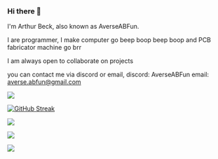### Hi there 👋
I'm Arthur Beck, also known as AverseABFun. 

I are programmer, I make computer go beep boop beep boop and PCB fabricator machine go brr

I am always open to collaborate on projects

you can contact me via discord or email, discord: AverseABFun email: averse.abfun@gmail.com

<picture>
  <source
    srcset="https://github-readme-stats.vercel.app/api?username=AverseABFun&show_icons=true&theme=dark&exclude_repo=github-painter-repo"
    media="(prefers-color-scheme: dark)"
  />
  <source
    srcset="https://github-readme-stats.vercel.app/api?username=AverseABFun&show_icons=true&exclude_repo=github-painter-repo"
    media="(prefers-color-scheme: light), (prefers-color-scheme: no-preference)"
  />
  <img src="https://github-readme-stats.vercel.app/api?username=AverseABFun&show_icons=true&exclude_repo=github-painter-repo" />
</picture>

[![GitHub Streak](https://streak-stats.demolab.com?user=AverseABFun&theme=dark&hide_border=true)](https://git.io/streak-stats)

![](http://github-profile-summary-cards.vercel.app/api/cards/profile-details?username=AverseABFun&theme=dark)

![](http://github-profile-summary-cards.vercel.app/api/cards/repos-per-language?username=AverseABFun&theme=dark)

![](http://github-profile-summary-cards.vercel.app/api/cards/stats?username=AverseABFun&theme=dark)
